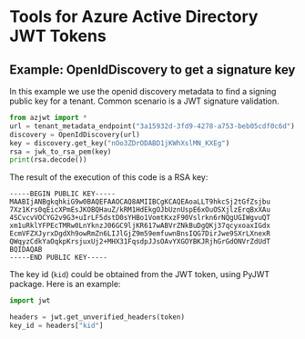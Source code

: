 # Tools for Azure Active Directory JWT Tokens

## Example: OpenIdDiscovery to get a signature key

In this example we use the openid discovery metadata to find a signing public key for a tenant. Common scenario is a JWT signature validation.

```python
from azjwt import *
url = tenant_metadata_endpoint("3a15932d-3fd9-4278-a753-beb05cdf0c6d")
discovery = OpenIdDiscovery(url)
key = discovery.get_key("nOo3ZDrODABD1jKWhXslMN_KXEg")
rsa = jwk_to_rsa_pem(key)
print(rsa.decode())
```

The result of the execution of this code is a RSA key:

```
-----BEGIN PUBLIC KEY-----
MAABIjANBgkqhkiG9w0BAQEFAAOCAQ8AMIIBCgKCAQEAoaLLT9hkcSj2tGfZsjbu
7Xz1Krs0qEicXPmEsJKOBQHauZ/kRM1HdEkgOJbUznUspE6xOuOSXjlzErqBxXAu
4SCvcvVOCYG2v9G3+uIrLF5dstD0sYHBo1VomtKxzF90Vslrkn6rNQgUGIWgvuQT
xm1uRklYFPEcTMRw0LnYknzJ06GC9ljKR617wABVrZNkBuDgQKj37qcyxoaxIGdx
EcmVFZXJyrxDgdXh9owRmZn6LIJlGjZ9m59emfuwnBnsIQG7DirJwe9SXrLXnexR
QWqyzCdkYaOqkpKrsjuxUj2+MHX31FqsdpJJsOAvYXGOYBKJRjhGrGdONVrZdUdT
BQIDAQAB
-----END PUBLIC KEY-----
```

The key id (`kid`) could be obtained from the JWT token, using PyJWT package. Here is an example:

```python
import jwt

headers = jwt.get_unverified_headers(token)
key_id = headers["kid"]
```

